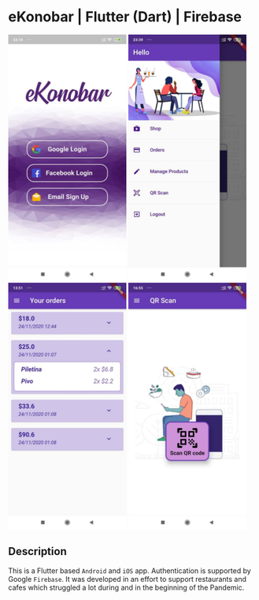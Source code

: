 # eKonobar | Flutter (Dart) | Firebase

<img src="https://github.com/Aback231/eKonobar-Flutter-Firebase/blob/main/log_in.jpeg" width="240" height="500"> <img src="https://github.com/Aback231/eKonobar-Flutter-Firebase/blob/main/menu.jpeg" width="240" height="500"> <img src="https://github.com/Aback231/eKonobar-Flutter-Firebase/blob/main/orders.jpeg" width="240" height="500"> <img src="https://github.com/Aback231/eKonobar-Flutter-Firebase/blob/main/qr_scan.jpeg" width="240" height="500">

## Description

This is a Flutter based `Android` and `iOS` app. Authentication is supported by Google `Firebase`. It was developed in an effort to support restaurants and cafes which struggled a lot during and in the beginning of the Pandemic.


